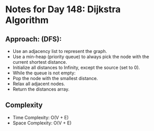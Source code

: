 # Notes for Day 148: Dijkstra Algorithm

## Approach: (DFS):

- Use an adjacency list to represent the graph.
- Use a min-heap (priority queue) to always pick the node with the current shortest distance.
- Initialize all distances to Infinity, except the source (set to 0).
- While the queue is not empty:
- Pop the node with the smallest distance.
- Relax all adjacent nodes.
- Return the distances array.

## Complexity

- Time Complexity: O(V + E)
- Space Complexity: O(V + E)
